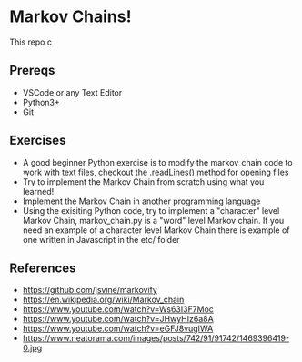 # Markov Chains!
This repo c

## Prereqs
* VSCode or any Text Editor
* Python3+
* Git

## Exercises
* A good beginner Python exercise is to modify the markov_chain code to work with text files, checkout the .readLines() method for opening files
* Try to implement the Markov Chain from scratch using what you learned!
* Implement the Markov Chain in another programming language
* Using the exisiting Python code, try to implement a "character" level Markov Chain, markov_chain.py is a "word" level Markov chain. If you need an example of a character level Markov Chain there is example of one written in Javascript in the etc/ folder


## References
* https://github.com/jsvine/markovify
* https://en.wikipedia.org/wiki/Markov_chain
* https://www.youtube.com/watch?v=Ws63I3F7Moc
* https://www.youtube.com/watch?v=JHwyHIz6a8A
* https://www.youtube.com/watch?v=eGFJ8vugIWA
* https://www.neatorama.com/images/posts/742/91/91742/1469396419-0.jpg
